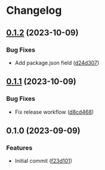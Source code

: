 # Changelog

## [0.1.2](https://github.com/shun-shobon/pipes/compare/v0.1.1...v0.1.2) (2023-10-09)


### Bug Fixes

* Add package.json field ([d24d307](https://github.com/shun-shobon/pipes/commit/d24d3075934e81ab6f95ff6b732f2971e1a088c1))

## [0.1.1](https://github.com/shun-shobon/pipes/compare/v0.1.0...v0.1.1) (2023-10-09)


### Bug Fixes

* Fix release workflow ([d8cd468](https://github.com/shun-shobon/pipes/commit/d8cd46879a4691e5721bb7b85a33337aacf3c6b9))

## 0.1.0 (2023-09-09)


### Features

* Initial commit ([f23d101](https://github.com/shun-shobon/pipes/commit/f23d10174fcbc94256c21e0e7a91dc66ad00bbac))
